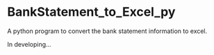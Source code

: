 # BankStatement_to_Excel_py
A python program to convert the bank statement information to excel.

In developing...
